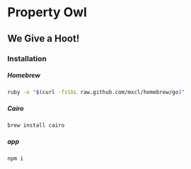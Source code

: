 # Property Owl

## We Give a Hoot!

### Installation

##### Homebrew
```sh
ruby -e "$(curl -fsSkL raw.github.com/mxcl/homebrew/go)"
```

##### Cairo
```sh
brew install cairo
```

##### app
```sh
npm i
```



